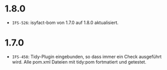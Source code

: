 # 1.8.0
- `IFS-526`: isyfact-bom von 1.7.0 auf 1.8.0 aktualisiert.

# 1.7.0
- `IFS-458`: Tidy-Plugin eingebunden, so dass immer ein Check ausgeführt wird. Alle pom.xml Dateien mit tidy:pom fortmatiert und getestet.

